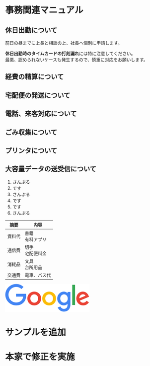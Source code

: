 # 事務関連マニュアル
## 休日出勤について
前日の昼までに上長と相談の上、社長へ個別に申請します。  

**休日出勤時のタイムカードの打刻漏れ**には特に注意してください。  
最悪、認められないケースも発生するので、慎重に対応をお願いします。  

## 経費の精算について
## 宅配便の発送について
## 電話、来客対応について
## ごみ収集について
## プリンタについて
## 大容量データの送受信について

1. さんぷる  
1. です  
1. さんぷる  
1. です  
1. です  
1. さんぷる  

|摘要|内容
|--|--
|資料代|書籍<br>有料アプリ
|通信費|切手<br>宅配便料金
|消耗品|文具</br>台所用品
|交通費|電車、バス代

![切手代](./img/googlelogo_color_272x92dp.png)
# サンプルを追加

# 本家で修正を実施

